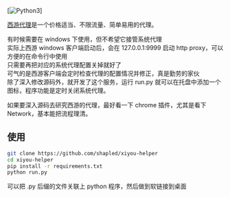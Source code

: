 [![Python3](https://www.python.org/)]

[西游代理](https://xiyou360.net/)是一个价格适当、不限流量、简单易用的代理。

有时候需要在 windows 下使用，但不希望它接管系统代理  
实际上西游 windows 客户端启动后，会在 127.0.0.1:9999 启动 http proxy，可以方便的在命令行中使用  
只需要再把对应的系统代理配置关掉就好了  
可气的是西游客户端会定时检查代理的配置情况并修正，真是勤劳的家伙  
除了深入修改源码外，就开发了这个服务，运行 run.py 就可以在托盘中添加一个图标，程序功能是定时关闭系统代理。

如果要深入源码去研究西游的代理，最好看一下 chrome 插件，尤其是看下 Network，基本能把流程理清。

使用
----
```bash
git clone https://github.com/shapled/xiyou-helper
cd xiyou-helper
pip install -r requirements.txt
python run.py
```

可以把 .py 后缀的文件关联上 python 程序，然后做到软链接到桌面  
